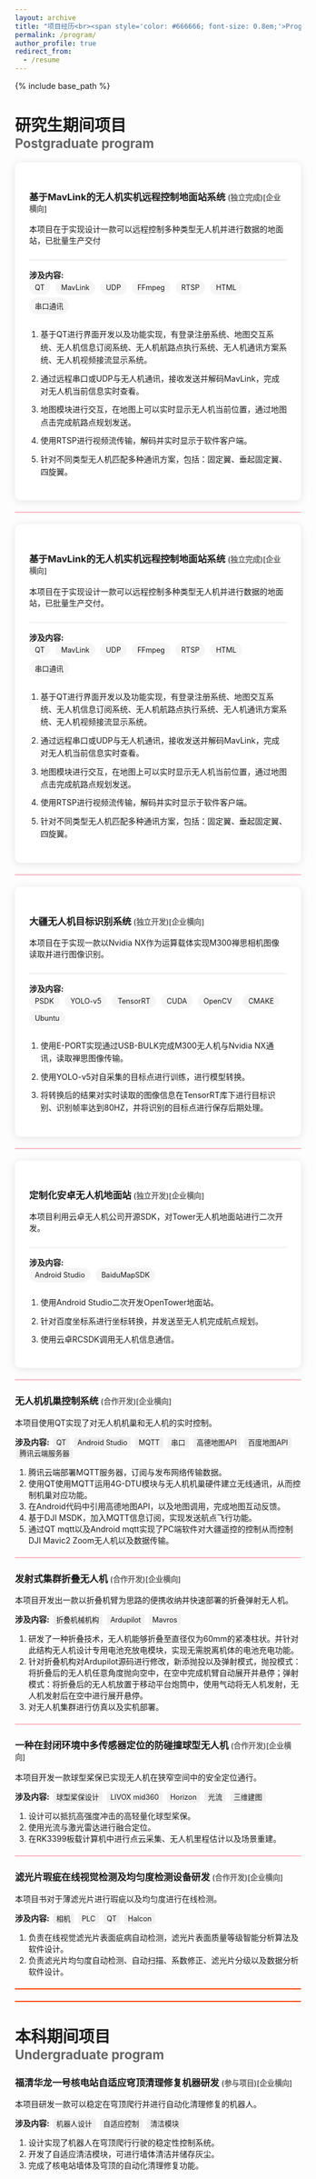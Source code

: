 ```yaml
---
layout: archive
title: "项目经历<br><span style='color: #666666; font-size: 0.8em;'>Program</span>"
permalink: /program/
author_profile: true
redirect_from:
  - /resume
---
```


{% include base_path %}

<style>
.project-card {
  background: #fff;
  border-radius: 10px;
  padding: 25px;
  margin: 20px 0;
  box-shadow: 0 2px 15px rgba(0,0,0,0.1);
  transition: all 0.3s ease;
}

.project-card:hover {
  transform: translateY(-5px);
  box-shadow: 0 5px 20px rgba(0,0,0,0.15);
}

.project-title {
  margin-bottom: 15px;
  padding-bottom: 10px;
  border-bottom: 2px solid #f0f0f0;
}

.tech-stack {
  margin: 15px 0;
}

.tech-tag {
  background-color: #f5f5f5;
  padding: 5px 10px;
  margin: 0 5px 5px 0;
  border-radius: 15px;
  font-size: 0.9em;
  display: inline-block;
  transition: all 0.2s ease;
}

.tech-tag:hover {
  background-color: #e0e0e0;
}

.project-details {
  margin-top: 20px;
}

.project-details ol {
  padding-left: 20px;
}

.project-details li {
  margin: 10px 0;
  line-height: 1.6;
}
</style>

研究生期间项目<br><span style='color: #666666; font-size: 0.8em;'>Postgraduate program</span>
======
<!-- ### 基于MavLink的无人机实机远程控制地面站系统 <span style='color: #666666; font-size: 0.8em;'>(独立完成)[企业横向]</span>
本项目在于实现设计一款可以远程控制多种类型无人机并进行数据的地面站，已批量生产交付

**涉及内容:** 
<span style='background-color: #f0f0f0; padding: 2px 6px; margin: 0 2px; border-radius: 3px; font-size: 0.9em;'>QT</span>
<span style='background-color: #f0f0f0; padding: 2px 6px; margin: 0 2px; border-radius: 3px; font-size: 0.9em;'>MavLink</span>
<span style='background-color: #f0f0f0; padding: 2px 6px; margin: 0 2px; border-radius: 3px; font-size: 0.9em;'>UDP</span>
<span style='background-color: #f0f0f0; padding: 2px 6px; margin: 0 2px; border-radius: 3px; font-size: 0.9em;'>FFmpeg</span>
<span style='background-color: #f0f0f0; padding: 2px 6px; margin: 0 2px; border-radius: 3px; font-size: 0.9em;'>RTSP</span>
<span style='background-color: #f0f0f0; padding: 2px 6px; margin: 0 2px; border-radius: 3px; font-size: 0.9em;'>HTML</span>
<span style='background-color: #f0f0f0; padding: 2px 6px; margin: 0 2px; border-radius: 3px; font-size: 0.9em;'>串口通讯</span>

1. 基于QT进行界面开发以及功能实现，有登录注册系统、地图交互系统、无人机信息订阅系统、无人机航路点执行系统、无人机通讯方案系统、无人机视频接流显示系统。
2. 通过远程串口或UDP与无人机通讯，接收发送并解码MavLink，完成对无人机当前信息实时查看。
3. 地图模块进行交互，在地图上可以实时显示无人机当前位置，通过地图点击完成航路点规划发送。
4. 使用RTSP进行视频流传输，解码并实时显示于软件客户端。
5. 针对不同类型无人机匹配多种通讯方案，包括：固定翼、垂起固定翼、四旋翼。 -->

<div class="project-card">
  <div class="project-title">
    <h3>基于MavLink的无人机实机远程控制地面站系统 
      <span style='color: #666666; font-size: 0.8em;'>(独立完成)[企业横向]</span>
    </h3>
    <p>本项目在于实现设计一款可以远程控制多种类型无人机并进行数据的地面站，已批量生产交付</p>
  </div>

  <div class="tech-stack">
    <strong>涉及内容:</strong><br>
    <span class="tech-tag">QT</span>
    <span class="tech-tag">MavLink</span>
    <span class="tech-tag">UDP</span>
    <span class="tech-tag">FFmpeg</span>
    <span class="tech-tag">RTSP</span>
    <span class="tech-tag">HTML</span>
    <span class="tech-tag">串口通讯</span>
  </div>

  <div class="project-details">
    <ol>
      <li>基于QT进行界面开发以及功能实现，有登录注册系统、地图交互系统、无人机信息订阅系统、无人机航路点执行系统、无人机通讯方案系统、无人机视频接流显示系统。</li>
      <li>通过远程串口或UDP与无人机通讯，接收发送并解码MavLink，完成对无人机当前信息实时查看。</li>
      <li>地图模块进行交互，在地图上可以实时显示无人机当前位置，通过地图点击完成航路点规划发送。</li>
      <li>使用RTSP进行视频流传输，解码并实时显示于软件客户端。</li>
      <li>针对不同类型无人机匹配多种通讯方案，包括：固定翼、垂起固定翼、四旋翼。</li>
    </ol>
  </div>
</div>

<div style="border-bottom: 2px solid #FFB6C1; margin: 20px 0;"></div>

<div class="project-card">
  <div class="project-title">
    <h3>基于MavLink的无人机实机远程控制地面站系统 
      <span style='color: #666666; font-size: 0.8em;'>(独立完成)[企业横向]</span>
    </h3>
    <p>本项目在于实现设计一款可以远程控制多种类型无人机并进行数据的地面站，已批量生产交付。</p>
  </div>

  <div class="tech-stack">
    <strong>涉及内容:</strong><br>
    <span class="tech-tag">QT</span>
    <span class="tech-tag">MavLink</span>
    <span class="tech-tag">UDP</span>
    <span class="tech-tag">FFmpeg</span>
    <span class="tech-tag">RTSP</span>
    <span class="tech-tag">HTML</span>
    <span class="tech-tag">串口通讯</span>
  </div>

  <div class="project-details">
    <ol>
      <li>基于QT进行界面开发以及功能实现，有登录注册系统、地图交互系统、无人机信息订阅系统、无人机航路点执行系统、无人机通讯方案系统、无人机视频接流显示系统。</li>
      <li>通过远程串口或UDP与无人机通讯，接收发送并解码MavLink，完成对无人机当前信息实时查看。</li>
      <li>地图模块进行交互，在地图上可以实时显示无人机当前位置，通过地图点击完成航路点规划发送。</li>
      <li>使用RTSP进行视频流传输，解码并实时显示于软件客户端。</li>
      <li>针对不同类型无人机匹配多种通讯方案，包括：固定翼、垂起固定翼、四旋翼。</li>
    </ol>
  </div>
</div>

<div style="border-bottom: 2px solid #FFB6C1; margin: 20px 0;"></div>

<div class="project-card">
  <div class="project-title">
    <h3>大疆无人机目标识别系统
      <span style='color: #666666; font-size: 0.8em;'>(独立开发)[企业横向]</span>
    </h3>
    <p>本项目在于实现一款以Nvidia NX作为运算载体实现M300禅思相机图像读取并进行图像识别。</p>
  </div>

  <div class="tech-stack">
    <strong>涉及内容:</strong><br>
    <span class="tech-tag">PSDK</span>
    <span class="tech-tag">YOLO-v5</span>
    <span class="tech-tag">TensorRT</span>
    <span class="tech-tag">CUDA</span>
    <span class="tech-tag">OpenCV</span>
    <span class="tech-tag">CMAKE</span>
    <span class="tech-tag">Ubuntu</span>
  </div>

  <div class="project-details">
    <ol>
      <li>使用E-PORT实现通过USB-BULK完成M300无人机与Nvidia NX通讯，读取禅思图像传输。</li>
      <li>使用YOLO-v5对自采集的目标点进行训练，进行模型转换。</li>
      <li>将转换后的结果对实时读取的图像信息在TensorRT库下进行目标识别、识别帧率达到80HZ，并将识别的目标点进行保存后期处理。</li>
    </ol>
  </div>
</div>

<div style="border-bottom: 2px solid #FFB6C1; margin: 20px 0;"></div>

<div class="project-card">
  <div class="project-title">
    <h3>定制化安卓无人机地面站
      <span style='color: #666666; font-size: 0.8em;'>(独立开发)[企业横向]</span>
    </h3>
    <p>本项目利用云卓无人机公司开源SDK，对Tower无人机地面站进行二次开发。</p>
  </div>

  <div class="tech-stack">
    <strong>涉及内容:</strong><br>
    <span class="tech-tag">Android Studio</span>
    <span class="tech-tag">BaiduMapSDK</span>
  </div>

  <div class="project-details">
    <ol>
      <li>使用Android Studio二次开发OpenTower地面站。</li>
      <li>针对百度坐标系进行坐标转换，并发送至无人机完成航点规划。</li>
      <li>使用云卓RCSDK调用无人机信息通信。</li>
    </ol>
  </div>
</div>

<div style="border-bottom: 2px solid #FFB6C1; margin: 20px 0;"></div>

### 无人机机巢控制系统 <span style='color: #666666; font-size: 0.8em;'>(合作开发)[企业横向]</span>
本项目使用QT实现了对无人机机巢和无人机的实时控制。

**涉及内容:** 
<span style='background-color: #f0f0f0; padding: 2px 6px; margin: 0 2px; border-radius: 3px; font-size: 0.9em;'>QT</span>
<span style='background-color: #f0f0f0; padding: 2px 6px; margin: 0 2px; border-radius: 3px; font-size: 0.9em;'>Android Studio</span>
<span style='background-color: #f0f0f0; padding: 2px 6px; margin: 0 2px; border-radius: 3px; font-size: 0.9em;'>MQTT</span>
<span style='background-color: #f0f0f0; padding: 2px 6px; margin: 0 2px; border-radius: 3px; font-size: 0.9em;'>串口</span>
<span style='background-color: #f0f0f0; padding: 2px 6px; margin: 0 2px; border-radius: 3px; font-size: 0.9em;'>高德地图API</span>
<span style='background-color: #f0f0f0; padding: 2px 6px; margin: 0 2px; border-radius: 3px; font-size: 0.9em;'>百度地图API</span>
<span style='background-color: #f0f0f0; padding: 2px 6px; margin: 0 2px; border-radius: 3px; font-size: 0.9em;'>腾讯云端服务器</span>

1. 腾讯云端部署MQTT服务器，订阅与发布网络传输数据。
2. 使用QT使用MQTT运用4G-DTU模块与无人机机巢硬件建立无线通讯，从而控制机巢对应功能。
3. 在Android代码中引用高德地图API，以及地图调用，完成地图互动反馈。
4. 基于DJI MSDK，加入MQTT信息订阅，实现发送航点飞行功能。
5. 通过QT mqtt以及Android mqtt实现了PC端软件对大疆遥控的控制从而控制DJI Mavic2 Zoom无人机以及数据传输。

<div style="border-bottom: 2px solid #FFB6C1; margin: 20px 0;"></div>

### 发射式集群折叠无人机 <span style='color: #666666; font-size: 0.8em;'>(合作开发)[企业横向]</span>
本项目开发出一款以折叠机臂为思路的便携收纳并快速部署的折叠弹射无人机。

**涉及内容:** 
<span style='background-color: #f0f0f0; padding: 2px 6px; margin: 0 2px; border-radius: 3px; font-size: 0.9em;'>折叠机械机构</span>
<span style='background-color: #f0f0f0; padding: 2px 6px; margin: 0 2px; border-radius: 3px; font-size: 0.9em;'>Ardupilot</span>
<span style='background-color: #f0f0f0; padding: 2px 6px; margin: 0 2px; border-radius: 3px; font-size: 0.9em;'>Mavros</span>

1. 研发了一种折叠技术，无人机能够折叠至直径仅为60mm的紧凑柱状。并针对此结构无人机设计专用电池充放电模块，实现无需脱离机体的电池充电功能。
2. 针对折叠机构对Ardupilot源码进行修改，新添抛投以及弹射模式，抛投模式：将折叠后的无人机任意角度抛向空中，在空中完成机臂自动展开并悬停；弹射模式：将折叠后的无人机放置于移动平台炮筒中，使用气动将无人机发射，无人机发射后在空中进行展开悬停。
3. 对无人机集群进行仿真以及实机部署。

<div style="border-bottom: 2px solid #FFB6C1; margin: 20px 0;"></div>

### 一种在封闭环境中多传感器定位的防碰撞球型无人机 <span style='color: #666666; font-size: 0.8em;'>(合作开发)[企业横向]</span>
本项目开发一款球型桨保已实现无人机在狭窄空间中的安全定位通行。

**涉及内容:** 
<span style='background-color: #f0f0f0; padding: 2px 6px; margin: 0 2px; border-radius: 3px; font-size: 0.9em;'>球型桨保设计</span>
<span style='background-color: #f0f0f0; padding: 2px 6px; margin: 0 2px; border-radius: 3px; font-size: 0.9em;'>LIVOX mid360</span>
<span style='background-color: #f0f0f0; padding: 2px 6px; margin: 0 2px; border-radius: 3px; font-size: 0.9em;'>Horizon</span>
<span style='background-color: #f0f0f0; padding: 2px 6px; margin: 0 2px; border-radius: 3px; font-size: 0.9em;'>光流</span>
<span style='background-color: #f0f0f0; padding: 2px 6px; margin: 0 2px; border-radius: 3px; font-size: 0.9em;'>三维建图</span>

1. 设计可以抵抗高强度冲击的高轻量化球型桨保。
2. 使用光流与激光雷达进行融合定位。
3. 在RK3399板载计算机中进行点云采集、无人机里程估计以及场景重建。

<div style="border-bottom: 2px solid #FFB6C1; margin: 20px 0;"></div>

### 滤光片瑕疵在线视觉检测及均匀度检测设备研发 <span style='color: #666666; font-size: 0.8em;'>(合作开发)[企业横向]</span>
本项目书对于薄滤光片进行瑕疵以及均匀度进行在线检测。

**涉及内容:** 
<span style='background-color: #f0f0f0; padding: 2px 6px; margin: 0 2px; border-radius: 3px; font-size: 0.9em;'>相机</span>
<span style='background-color: #f0f0f0; padding: 2px 6px; margin: 0 2px; border-radius: 3px; font-size: 0.9em;'>PLC</span>
<span style='background-color: #f0f0f0; padding: 2px 6px; margin: 0 2px; border-radius: 3px; font-size: 0.9em;'>QT</span>
<span style='background-color: #f0f0f0; padding: 2px 6px; margin: 0 2px; border-radius: 3px; font-size: 0.9em;'>Halcon</span>

1. 负责在线视觉滤光片表面疵病自动检测，滤光片表面质量等级智能分析算法及软件设计。
2. 负责滤光片均匀度自动检测、自动扫描、系数修正、滤光片分级以及数据分析软件设计。

<div style="border-bottom: 2px solid #FF4500; margin: 20px 0;"></div>
<div style="border-bottom: 2px solid #FF4500; margin: 20px 0;"></div>

本科期间项目<br><span style='color: #666666; font-size: 0.8em;'>Undergraduate program</span>
======
### 福清华龙一号核电站自适应穹顶清理修复机器研发 <span style='color: #666666; font-size: 0.8em;'>(参与项目)[企业横向]</span>

本项目研发一款可以稳定在穹顶爬行并进行自动化清理修复的机器人。

**涉及内容:** 
<span style='background-color: #f0f0f0; padding: 2px 6px; margin: 0 2px; border-radius: 3px; font-size: 0.9em;'>机器人设计</span>
<span style='background-color: #f0f0f0; padding: 2px 6px; margin: 0 2px; border-radius: 3px; font-size: 0.9em;'>自适应控制</span>
<span style='background-color: #f0f0f0; padding: 2px 6px; margin: 0 2px; border-radius: 3px; font-size: 0.9em;'>清洁模块</span>

1. 设计实现了机器人在穹顶爬行行驶的稳定性控制系统。
2. 开发了自适应清洁模块，可进行墙体清洁并储存灰尘。
3. 完成了核电站墙体及穹顶的自动化清理修复功能。
